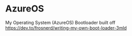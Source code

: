 # AzureOS
My Operating System (AzureOS) Bootloader built off https://dev.to/frosnerd/writing-my-own-boot-loader-3mld
